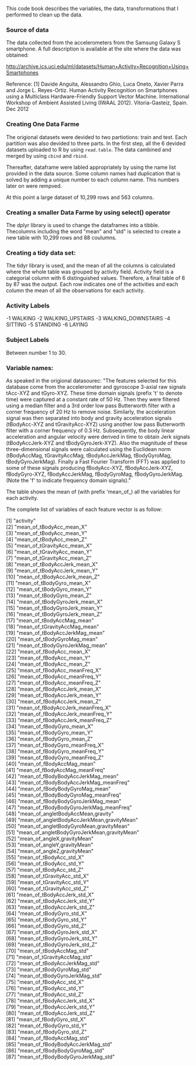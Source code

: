 This code book describes the variables, the data, transformations that I performed to clean up the data.   

### Source of data
The data collected from the accelerometers from the Samsung Galaxy S smartphone. A full description is available at the site where the data was obtained:   

http://archive.ics.uci.edu/ml/datasets/Human+Activity+Recognition+Using+Smartphones   

Reference:
[1] Davide Anguita, Alessandro Ghio, Luca Oneto, Xavier Parra and Jorge L. Reyes-Ortiz. Human Activity Recognition on Smartphones using a Multiclass Hardware-Friendly Support Vector Machine. International Workshop of Ambient Assisted Living (IWAAL 2012). Vitoria-Gasteiz, Spain. Dec 2012

### Creating One Data Farme
The origional datasets were devided to two partiotions: train and test. Each partition was also devided to three parts. In the first step, all the 6 devided datasets uploaded to R by using `read.table`. The data cambined and merged by using `cbind` and `rbind`. 

Thereafter, dataframe were labled appropriately by using the name list provided in the data source. Some column names had duplication that is solved by adding a unique number to each column name. This numbers later on were rempved. 

At this point a large dataset of 10,299 rows and 563 columns. 

### Creating a smaller Data Farme by using select() operator 
The dplyr library is used to change the dataframes into a tibble. Thecolumns including the word "mean" and "std" is selected to create a new table with 10,299 rows and 88 coulumns. 

### Creating a tidy data set:
The tidyr library is used, and the mean of all the columns is calculated where the whole table was grouped by activity field. Activity field is a categorial column with 6 distinguished values. Therefore, a final table of 6 by 87 was the output. Each row indicates one of the activities and each column the mean of all the observations for each activity. 

### Activity Labels
-1 WALKING
-2 WALKING_UPSTAIRS
-3 WALKING_DOWNSTAIRS
-4 SITTING
-5 STANDING
-6 LAYING

### Subject Labels
Between number 1 to 30.

### Variable names:
As speaked in the origional datasourec: "The features selected for this database come from the accelerometer and gyroscope 3-axial raw signals tAcc-XYZ and tGyro-XYZ. These time domain signals (prefix 't' to denote time) were captured at a constant rate of 50 Hz. Then they were filtered using a median filter and a 3rd order low pass Butterworth filter with a corner frequency of 20 Hz to remove noise. Similarly, the acceleration signal was then separated into body and gravity acceleration signals (tBodyAcc-XYZ and tGravityAcc-XYZ) using another low pass Butterworth filter with a corner frequency of 0.3 Hz. Subsequently, the body linear acceleration and angular velocity were derived in time to obtain Jerk signals (tBodyAccJerk-XYZ and tBodyGyroJerk-XYZ). Also the magnitude of these three-dimensional signals were calculated using the Euclidean norm (tBodyAccMag, tGravityAccMag, tBodyAccJerkMag, tBodyGyroMag, tBodyGyroJerkMag). Finally a Fast Fourier Transform (FFT) was applied to some of these signals producing fBodyAcc-XYZ, fBodyAccJerk-XYZ, fBodyGyro-XYZ, fBodyAccJerkMag, fBodyGyroMag, fBodyGyroJerkMag. (Note the 'f' to indicate frequency domain signals)."

The table shows the mean of (with prefix 'mean_of_) all the variables for each activity. 

The complete list of variables of each feature vector is as follow:

 [1] "activity"                                  
 [2] "mean_of_tBodyAcc_mean_X"                   
 [3] "mean_of_tBodyAcc_mean_Y"                   
 [4] "mean_of_tBodyAcc_mean_Z"                   
 [5] "mean_of_tGravityAcc_mean_X"                
 [6] "mean_of_tGravityAcc_mean_Y"                
 [7] "mean_of_tGravityAcc_mean_Z"                
 [8] "mean_of_tBodyAccJerk_mean_X"               
 [9] "mean_of_tBodyAccJerk_mean_Y"               
[10] "mean_of_tBodyAccJerk_mean_Z"               
[11] "mean_of_tBodyGyro_mean_X"                  
[12] "mean_of_tBodyGyro_mean_Y"                  
[13] "mean_of_tBodyGyro_mean_Z"                  
[14] "mean_of_tBodyGyroJerk_mean_X"              
[15] "mean_of_tBodyGyroJerk_mean_Y"              
[16] "mean_of_tBodyGyroJerk_mean_Z"              
[17] "mean_of_tBodyAccMag_mean"                  
[18] "mean_of_tGravityAccMag_mean"               
[19] "mean_of_tBodyAccJerkMag_mean"              
[20] "mean_of_tBodyGyroMag_mean"                 
[21] "mean_of_tBodyGyroJerkMag_mean"             
[22] "mean_of_fBodyAcc_mean_X"                   
[23] "mean_of_fBodyAcc_mean_Y"                   
[24] "mean_of_fBodyAcc_mean_Z"                   
[25] "mean_of_fBodyAcc_meanFreq_X"               
[26] "mean_of_fBodyAcc_meanFreq_Y"               
[27] "mean_of_fBodyAcc_meanFreq_Z"               
[28] "mean_of_fBodyAccJerk_mean_X"               
[29] "mean_of_fBodyAccJerk_mean_Y"               
[30] "mean_of_fBodyAccJerk_mean_Z"               
[31] "mean_of_fBodyAccJerk_meanFreq_X"           
[32] "mean_of_fBodyAccJerk_meanFreq_Y"           
[33] "mean_of_fBodyAccJerk_meanFreq_Z"           
[34] "mean_of_fBodyGyro_mean_X"                  
[35] "mean_of_fBodyGyro_mean_Y"                  
[36] "mean_of_fBodyGyro_mean_Z"                  
[37] "mean_of_fBodyGyro_meanFreq_X"              
[38] "mean_of_fBodyGyro_meanFreq_Y"              
[39] "mean_of_fBodyGyro_meanFreq_Z"              
[40] "mean_of_fBodyAccMag_mean"                  
[41] "mean_of_fBodyAccMag_meanFreq"              
[42] "mean_of_fBodyBodyAccJerkMag_mean"          
[43] "mean_of_fBodyBodyAccJerkMag_meanFreq"      
[44] "mean_of_fBodyBodyGyroMag_mean"             
[45] "mean_of_fBodyBodyGyroMag_meanFreq"         
[46] "mean_of_fBodyBodyGyroJerkMag_mean"         
[47] "mean_of_fBodyBodyGyroJerkMag_meanFreq"     
[48] "mean_of_angletBodyAccMean,gravity"         
[49] "mean_of_angletBodyAccJerkMean,gravityMean"    
[50] "mean_of_angletBodyGyroMean,gravityMean"    
[51] "mean_of_angletBodyGyroJerkMean,gravityMean"      
[52] "mean_of_angleX,gravityMean"                
[53] "mean_of_angleY,gravityMean"                
[54] "mean_of_angleZ,gravityMean"                
[55] "mean_of_tBodyAcc_std_X"                    
[56] "mean_of_tBodyAcc_std_Y"                    
[57] "mean_of_tBodyAcc_std_Z"                    
[58] "mean_of_tGravityAcc_std_X"                 
[59] "mean_of_tGravityAcc_std_Y"                 
[60] "mean_of_tGravityAcc_std_Z"                 
[61] "mean_of_tBodyAccJerk_std_X"                
[62] "mean_of_tBodyAccJerk_std_Y"                
[63] "mean_of_tBodyAccJerk_std_Z"                
[64] "mean_of_tBodyGyro_std_X"                   
[65] "mean_of_tBodyGyro_std_Y"                   
[66] "mean_of_tBodyGyro_std_Z"                   
[67] "mean_of_tBodyGyroJerk_std_X"               
[68] "mean_of_tBodyGyroJerk_std_Y"               
[69] "mean_of_tBodyGyroJerk_std_Z"               
[70] "mean_of_tBodyAccMag_std"                   
[71] "mean_of_tGravityAccMag_std"                
[72] "mean_of_tBodyAccJerkMag_std"               
[73] "mean_of_tBodyGyroMag_std"                  
[74] "mean_of_tBodyGyroJerkMag_std"              
[75] "mean_of_fBodyAcc_std_X"                    
[76] "mean_of_fBodyAcc_std_Y"                    
[77] "mean_of_fBodyAcc_std_Z"                    
[78] "mean_of_fBodyAccJerk_std_X"                
[79] "mean_of_fBodyAccJerk_std_Y"                
[80] "mean_of_fBodyAccJerk_std_Z"                
[81] "mean_of_fBodyGyro_std_X"                   
[82] "mean_of_fBodyGyro_std_Y"                   
[83] "mean_of_fBodyGyro_std_Z"                   
[84] "mean_of_fBodyAccMag_std"                   
[85] "mean_of_fBodyBodyAccJerkMag_std"           
[86] "mean_of_fBodyBodyGyroMag_std"              
[87] "mean_of_fBodyBodyGyroJerkMag_std"
